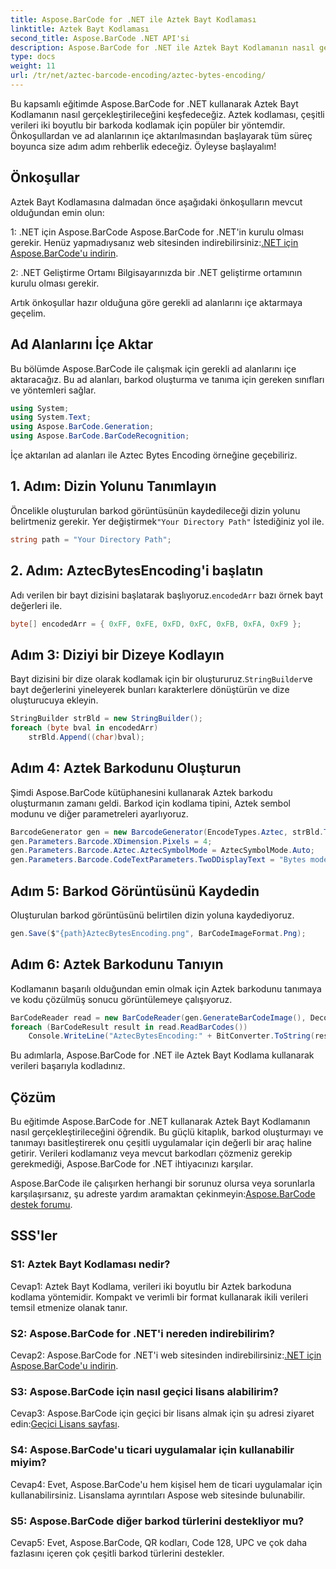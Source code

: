 ```yaml
---
title: Aspose.BarCode for .NET ile Aztek Bayt Kodlaması
linktitle: Aztek Bayt Kodlaması
second_title: Aspose.BarCode .NET API'si
description: Aspose.BarCode for .NET ile Aztek Bayt Kodlamanın nasıl gerçekleştirileceğini öğrenin. Adım adım kılavuz, önkoşullar ve kod örnekleri dahildir.
type: docs
weight: 11
url: /tr/net/aztec-barcode-encoding/aztec-bytes-encoding/
---
```

Bu kapsamlı eğitimde Aspose.BarCode for .NET kullanarak Aztek Bayt Kodlamanın nasıl gerçekleştirileceğini keşfedeceğiz. Aztek kodlaması, çeşitli verileri iki boyutlu bir barkoda kodlamak için popüler bir yöntemdir. Önkoşullardan ve ad alanlarının içe aktarılmasından başlayarak tüm süreç boyunca size adım adım rehberlik edeceğiz. Öyleyse başlayalım!

## Önkoşullar

Aztek Bayt Kodlamasına dalmadan önce aşağıdaki önkoşulların mevcut olduğundan emin olun:

1: .NET için Aspose.BarCode
 Aspose.BarCode for .NET'in kurulu olması gerekir. Henüz yapmadıysanız web sitesinden indirebilirsiniz:[.NET için Aspose.BarCode'u indirin](https://releases.aspose.com/barcode/net/).

2: .NET Geliştirme Ortamı
Bilgisayarınızda bir .NET geliştirme ortamının kurulu olması gerekir.

Artık önkoşullar hazır olduğuna göre gerekli ad alanlarını içe aktarmaya geçelim.

## Ad Alanlarını İçe Aktar

Bu bölümde Aspose.BarCode ile çalışmak için gerekli ad alanlarını içe aktaracağız. Bu ad alanları, barkod oluşturma ve tanıma için gereken sınıfları ve yöntemleri sağlar.

```csharp
using System;
using System.Text;
using Aspose.BarCode.Generation;
using Aspose.BarCode.BarCodeRecognition;
```

İçe aktarılan ad alanları ile Aztec Bytes Encoding örneğine geçebiliriz.


## 1. Adım: Dizin Yolunu Tanımlayın

 Öncelikle oluşturulan barkod görüntüsünün kaydedileceği dizin yolunu belirtmeniz gerekir. Yer değiştirmek`"Your Directory Path"` İstediğiniz yol ile.

```csharp
string path = "Your Directory Path";
```

## 2. Adım: AztecBytesEncoding'i başlatın

 Adı verilen bir bayt dizisini başlatarak başlıyoruz.`encodedArr` bazı örnek bayt değerleri ile.

```csharp
byte[] encodedArr = { 0xFF, 0xFE, 0xFD, 0xFC, 0xFB, 0xFA, 0xF9 };
```

## Adım 3: Diziyi bir Dizeye Kodlayın

 Bayt dizisini bir dize olarak kodlamak için bir oluştururuz.`StringBuilder`ve bayt değerlerini yineleyerek bunları karakterlere dönüştürün ve dize oluşturucuya ekleyin.

```csharp
StringBuilder strBld = new StringBuilder();
foreach (byte bval in encodedArr)
    strBld.Append((char)bval);
```

## Adım 4: Aztek Barkodunu Oluşturun

Şimdi Aspose.BarCode kütüphanesini kullanarak Aztek barkodu oluşturmanın zamanı geldi. Barkod için kodlama tipini, Aztek sembol modunu ve diğer parametreleri ayarlıyoruz.

```csharp
BarcodeGenerator gen = new BarcodeGenerator(EncodeTypes.Aztec, strBld.ToString());
gen.Parameters.Barcode.XDimension.Pixels = 4;
gen.Parameters.Barcode.Aztec.AztecSymbolMode = AztecSymbolMode.Auto;
gen.Parameters.Barcode.CodeTextParameters.TwoDDisplayText = "Bytes mode";
```

## Adım 5: Barkod Görüntüsünü Kaydedin

Oluşturulan barkod görüntüsünü belirtilen dizin yoluna kaydediyoruz.

```csharp
gen.Save($"{path}AztecBytesEncoding.png", BarCodeImageFormat.Png);
```

## Adım 6: Aztek Barkodunu Tanıyın

Kodlamanın başarılı olduğundan emin olmak için Aztek barkodunu tanımaya ve kodu çözülmüş sonucu görüntülemeye çalışıyoruz.

```csharp
BarCodeReader read = new BarCodeReader(gen.GenerateBarCodeImage(), DecodeType.Aztec);
foreach (BarCodeResult result in read.ReadBarCodes())
    Console.WriteLine("AztecBytesEncoding:" + BitConverter.ToString(result.CodeBytes));
```

Bu adımlarla, Aspose.BarCode for .NET ile Aztek Bayt Kodlama kullanarak verileri başarıyla kodladınız.

## Çözüm

Bu eğitimde Aspose.BarCode for .NET kullanarak Aztek Bayt Kodlamanın nasıl gerçekleştirileceğini öğrendik. Bu güçlü kitaplık, barkod oluşturmayı ve tanımayı basitleştirerek onu çeşitli uygulamalar için değerli bir araç haline getirir. Verileri kodlamanız veya mevcut barkodları çözmeniz gerekip gerekmediği, Aspose.BarCode for .NET ihtiyacınızı karşılar.

Aspose.BarCode ile çalışırken herhangi bir sorunuz olursa veya sorunlarla karşılaşırsanız, şu adreste yardım aramaktan çekinmeyin:[Aspose.BarCode destek forumu](https://forum.aspose.com/c/barcode/13).

## SSS'ler

### S1: Aztek Bayt Kodlaması nedir?

Cevap1: Aztek Bayt Kodlama, verileri iki boyutlu bir Aztek barkoduna kodlama yöntemidir. Kompakt ve verimli bir format kullanarak ikili verileri temsil etmenize olanak tanır.

### S2: Aspose.BarCode for .NET'i nereden indirebilirim?

 Cevap2: Aspose.BarCode for .NET'i web sitesinden indirebilirsiniz:[.NET için Aspose.BarCode'u indirin](https://releases.aspose.com/barcode/net/).

### S3: Aspose.BarCode için nasıl geçici lisans alabilirim?

 Cevap3: Aspose.BarCode için geçici bir lisans almak için şu adresi ziyaret edin:[Geçici Lisans sayfası](https://purchase.aspose.com/temporary-license/).

### S4: Aspose.BarCode'u ticari uygulamalar için kullanabilir miyim?

Cevap4: Evet, Aspose.BarCode'u hem kişisel hem de ticari uygulamalar için kullanabilirsiniz. Lisanslama ayrıntıları Aspose web sitesinde bulunabilir.

### S5: Aspose.BarCode diğer barkod türlerini destekliyor mu?

Cevap5: Evet, Aspose.BarCode, QR kodları, Code 128, UPC ve çok daha fazlasını içeren çok çeşitli barkod türlerini destekler.